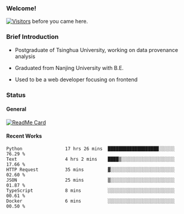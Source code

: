 ### Welcome!

[![Visitors](https://visitor-badge.laobi.icu/badge?page_id=HermitSun.HermitSun)]() before you came here.

### Brief Introduction

- Postgraduate of Tsinghua University, working on data provenance analysis

- Graduated from Nanjing University with B.E.

- Used to be a web developer focusing on frontend

### Status

#### General

[![ReadMe Card](https://github-readme-stats.hermitsun.vercel.app/api?username=HermitSun&count_private=true&show_icons=true)]()

#### Recent Works

<!--START_SECTION:waka-->

```text
Python                17 hrs 26 mins  ███████████████████░░░░░░   76.29 %
Text                  4 hrs 2 mins    ████▒░░░░░░░░░░░░░░░░░░░░   17.66 %
HTTP Request          35 mins         ▓░░░░░░░░░░░░░░░░░░░░░░░░   02.60 %
JSON                  25 mins         ▒░░░░░░░░░░░░░░░░░░░░░░░░   01.87 %
TypeScript            8 mins          ░░░░░░░░░░░░░░░░░░░░░░░░░   00.61 %
Docker                6 mins          ░░░░░░░░░░░░░░░░░░░░░░░░░   00.50 %
```

<!--END_SECTION:waka-->
